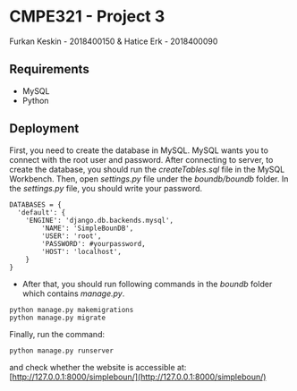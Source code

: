 # CMPE321 - Project 3 

Furkan Keskin - 2018400150 & Hatice Erk - 2018400090

## Requirements
* MySQL
* Python 

## Deployment 

First, you need to create the database in MySQL. MySQL wants you to connect with the root user and password. After connecting to server, to create the database, you should run the _createTables.sql_ file in the MySQL Workbench.
Then, open _settings.py_ file under the _boundb/boundb_ folder. In the _settings.py_ file, you should write your password.  
```
DATABASES = {
  'default': {
    'ENGINE': 'django.db.backends.mysql',
        'NAME': 'SimpleBounDB',
        'USER': 'root',
        'PASSWORD': #yourpassword,
        'HOST': 'localhost',
    }
}
```
* After that, you should run following commands in the _boundb_ folder which contains _manage.py_.
```
python manage.py makemigrations
python manage.py migrate
```
Finally, run the command:
```
python manage.py runserver
```
and check whether the website is accessible at: [http://127.0.0.1:8000/simpleboun/](http://127.0.0.1:8000/simpleboun/)
